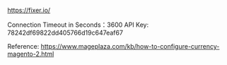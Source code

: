 

https://fixer.io/

Connection Timeout in Seconds：3600
API Key: 78242df69822dd405766d19c647eaf67


Reference: 
https://www.mageplaza.com/kb/how-to-configure-currency-magento-2.html